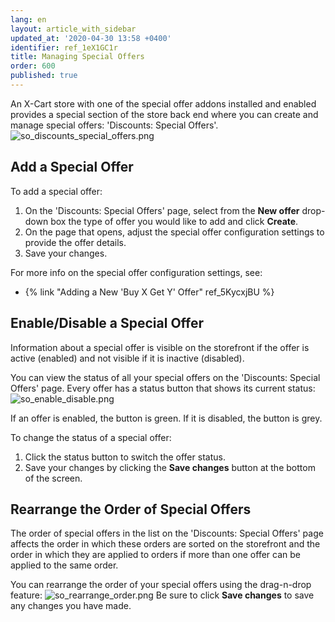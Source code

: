 ```yaml
---
lang: en
layout: article_with_sidebar
updated_at: '2020-04-30 13:58 +0400'
identifier: ref_1eX1GC1r
title: Managing Special Offers
order: 600
published: true
---
```

An X-Cart store with one of the special offer addons installed and enabled provides a special section of the store back end where you can create and manage special offers: 'Discounts: Special Offers'.
![so_discounts_special_offers.png]({{site.baseurl}}/attachments/ref_buy_x_get_y/so_discounts_special_offers.png)

## Add a Special Offer

To add a special offer:
1. On the 'Discounts: Special Offers' page, select from the **New offer** drop-down box the type of offer you would like to add and click **Create**.
2. On the page that opens, adjust the special offer configuration settings to provide the offer details.
3. Save your changes.

For more info on the special offer configuration settings, see:
* {% link "Adding a New 'Buy X Get Y' Offer" ref_5KycxjBU %}

## Enable/Disable a Special Offer
Information about a special offer is visible on the storefront if the offer is active (enabled) and not visible if it is inactive (disabled). 

You can view the status of all your special offers on the 'Discounts: Special Offers' page. Every offer has a status button that shows its current status:
![so_enable_disable.png]({{site.baseurl}}/attachments/ref_1eX1GC1r/so_enable_disable.png)

If an offer is enabled, the button is green. If it is disabled, the button is grey. 

To change the status of a special offer:

1. Click the status button to switch the offer status.
2. Save your changes by clicking the **Save changes** button at the bottom of the screen.

## Rearrange the Order of Special Offers
The order of special offers in the list on the 'Discounts: Special Offers' page affects the order in which these orders are sorted on the storefront and the order in which they are applied to orders if more than one offer can be applied to the same order.

You can rearrange the order of your special offers using the drag-n-drop feature:
![so_rearrange_order.png]({{site.baseurl}}/attachments/ref_1eX1GC1r/so_rearrange_order.png)
Be sure to click **Save changes** to save any changes you have made.

